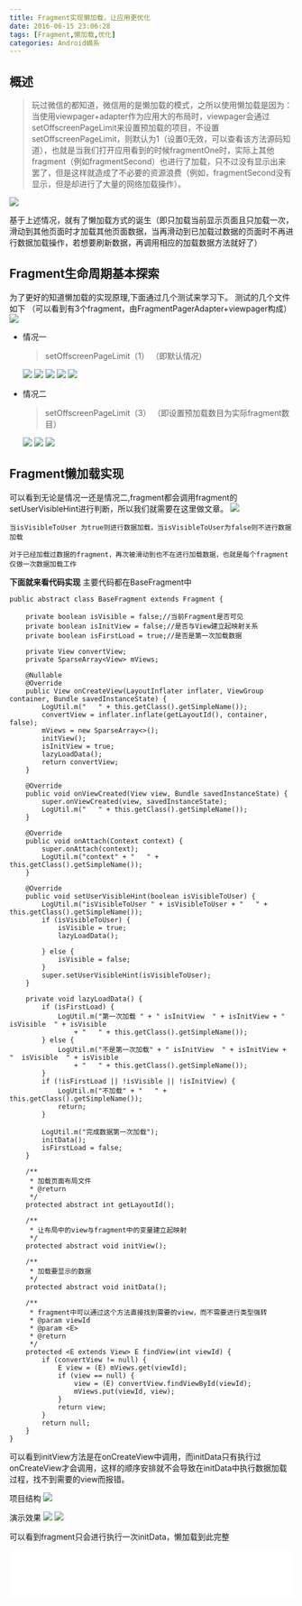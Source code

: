 ```yaml
---
title: Fragment实现懒加载，让应用更优化
date: 2016-06-15 23:06:28
tags: [Fragment,懒加载,优化]
categories: Android嫡系
---
```

## 概述
> 玩过微信的都知道，微信用的是懒加载的模式，之所以使用懒加载是因为：当使用viewpager+adapter作为应用大的布局时，viewpager会通过setOffscreenPageLimit来设置预加载的项目，不设置setOffscreenPageLimit，则默认为1（设置0无效，可以查看该方法源码知道），也就是当我们打开应用看到的时候fragmentOne时，实际上其他fragment（例如fragmentSecond）也进行了加载，只不过没有显示出来罢了，但是这样就造成了不必要的资源浪费（例如，fragmentSecond没有显示，但是却进行了大量的网络加载操作）。
 
![](http://dinson-blog.hdinson.cn/Fs5tcZ4YtAWiiQSTd3C-Sd2GtEei.png) 

基于上述情况，就有了懒加载方式的诞生（即只加载当前显示页面且只加载一次，滑动到其他页面时才加载其他页面数据，当再滑动到已加载过数据的页面时不再进行数据加载操作，若想要刷新数据，再调用相应的加载数据方法就好了）

<!--more-->
## Fragment生命周期基本探索

为了更好的知道懒加载的实现原理,下面通过几个测试来学习下。 
测试的几个文件如下 
（可以看到有3个fragment，由FragmentPagerAdapter+viewpager构成）
![](http://dinson-blog.hdinson.cn/FgJr3yZRcvEbbGwyxGvLJNME8uZD.png)

- 情况一 
	> setOffscreenPageLimit（1） （即默认情况）
	
	![](http://dinson-blog.hdinson.cn/FuyhIBXcimzU3g8AhbNVa5S34YlX.png)
	![](http://dinson-blog.hdinson.cn/Fj4ocWlvziFueLqsEtgNXAZ8lWre.png)
	![](http://dinson-blog.hdinson.cn/FlP4JrTIJhH5ITE83b2A1XEGlZm9.png)
	![](http://dinson-blog.hdinson.cn/Fk72ilJSN0EhKv33qrgyceV-EiXs.png)
	![](http://dinson-blog.hdinson.cn/Fp4__RXuDMjjPfBmLX8C0QeKfD7h.png)
- 情况二 
	> setOffscreenPageLimit（3） （即设置预加载数目为实际fragment数目）
	
	![](http://dinson-blog.hdinson.cn/Ftgn54rJbFytzTaYslj2okYjumLs.png)
	![](http://dinson-blog.hdinson.cn/FkohUN9ocz0L0nWz2nnVWAvwhD8P.png)
	![](http://dinson-blog.hdinson.cn/FmNl7tySMdIIs2RCpo3ljZ2L4zya.png)

## Fragment懒加载实现
可以看到无论是情况一还是情况二,fragment都会调用fragment的setUserVisibleHint进行判断，所以我们就需要在这里做文章。 
![](http://dinson-blog.hdinson.cn/FpDSDFxwfMOdJ4CkKSGMrPK5SiEu.png)
```
当isVisibleToUser 为true则进行数据加载，当isVisibleToUser为false则不进行数据加载

对于已经加载过数据的fragment，再次被滑动到也不在进行加载数据，也就是每个fragment仅做一次数据加载工作
```

**下面就来看代码实现**
主要代码都在BaseFragment中
```
public abstract class BaseFragment extends Fragment {

    private boolean isVisible = false;//当前Fragment是否可见
    private boolean isInitView = false;//是否与View建立起映射关系
    private boolean isFirstLoad = true;//是否是第一次加载数据

    private View convertView;
    private SparseArray<View> mViews;

    @Nullable
    @Override
    public View onCreateView(LayoutInflater inflater, ViewGroup container, Bundle savedInstanceState) {
        LogUtil.m("   " + this.getClass().getSimpleName());
        convertView = inflater.inflate(getLayoutId(), container, false);
        mViews = new SparseArray<>();
        initView();
        isInitView = true;
        lazyLoadData();
        return convertView;
    }

    @Override
    public void onViewCreated(View view, Bundle savedInstanceState) {
        super.onViewCreated(view, savedInstanceState);
        LogUtil.m("   " + this.getClass().getSimpleName());
    }

    @Override
    public void onAttach(Context context) {
        super.onAttach(context);
        LogUtil.m("context" + "   " + this.getClass().getSimpleName());
    }

    @Override
    public void setUserVisibleHint(boolean isVisibleToUser) {
        LogUtil.m("isVisibleToUser " + isVisibleToUser + "   " + this.getClass().getSimpleName());
        if (isVisibleToUser) {
            isVisible = true;
            lazyLoadData();

        } else {
            isVisible = false;
        }
        super.setUserVisibleHint(isVisibleToUser);
    }

    private void lazyLoadData() {
        if (isFirstLoad) {
            LogUtil.m("第一次加载 " + " isInitView  " + isInitView + "  isVisible  " + isVisible 
				+ "   " + this.getClass().getSimpleName());
        } else {
            LogUtil.m("不是第一次加载" + " isInitView  " + isInitView + "  isVisible  " + isVisible 
				+ "   " + this.getClass().getSimpleName());
        }
        if (!isFirstLoad || !isVisible || !isInitView) {
            LogUtil.m("不加载" + "   " + this.getClass().getSimpleName());
            return;
        }

        LogUtil.m("完成数据第一次加载");
        initData();
        isFirstLoad = false;
    }

    /**
     * 加载页面布局文件
     * @return
     */
    protected abstract int getLayoutId();

    /**
     * 让布局中的view与fragment中的变量建立起映射
     */
    protected abstract void initView();

    /**
     * 加载要显示的数据
     */
    protected abstract void initData();

    /**
     * fragment中可以通过这个方法直接找到需要的view，而不需要进行类型强转
     * @param viewId
     * @param <E>
     * @return
     */
    protected <E extends View> E findView(int viewId) {
        if (convertView != null) {
            E view = (E) mViews.get(viewId);
            if (view == null) {
                view = (E) convertView.findViewById(viewId);
                mViews.put(viewId, view);
            }
            return view;
        }
        return null;
    }
}
```
可以看到initView方法是在onCreateView中调用，而initData只有执行过onCreateView才会调用，这样的顺序安排就不会导致在initData中执行数据加载过程，找不到需要的view而报错。

项目结构
![](http://dinson-blog.hdinson.cn/FnrodVT6UJeUovMSnBMembOrPE6B.png)

演示效果 
![](http://dinson-blog.hdinson.cn/FuhGVLipT6KP_dkLfAoNqzsXaLNW.png)
![](http://dinson-blog.hdinson.cn/FuF_gL2BC2_mCYZnG4MZFj24og5F.png)

可以看到fragment只会进行执行一次initData，懒加载到此完整

<iframe frameborder="no" border="0" marginwidth="0" marginheight="0" width=100% height=86 src="//music.163.com/outchain/player?type=2&id=67411&auto=1&height=66"></iframe>